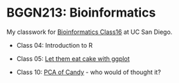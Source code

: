 # BGGN213: Bioinformatics

My classwork for [Bioinformatics Class16](https://bioboot.github.io/bggn213_F22/) at UC San Diego.

- Class 04: Introduction to R  

- Class 05: [Let them eat cake with ggplot]()

- Class 10: [PCA of Candy](Class-10-Halloween.pdf) - who would of thought it?
